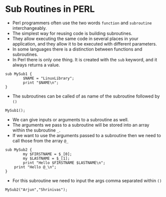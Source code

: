 # Sub Routines in PERL

- Perl programmers often use the two words `function` and `subroutine` interchangeably.
- The simplest way for reusing code is building subroutines.
- They allow executing the same code in several places in your application, and they allow it to be executed with different parameters.
- In some languages there is a distinction between functions and subroutines.
- In Perl there is only one thing. It is created with the `sub` keyword, and it always returns a value.

```
sub MySub1 {
        $NAME = "LinuxLibrary";
        print "$NAME\n";
}
```

- The subroutines can be called of as name of the subroutine followed by `()`

```
MySub1();
```

- We can give inputs or arguments to a subroutine as well.
- The arguments we pass to a subroutine will be stored into an array within the subroutine `_`.
- If we want to use the arguments passed to a subroutine then we need to call those from the array `@_`

```
sub MySub2 {
        my $FIRSTNAME = $_[0];
        my $LASTNAME = $_[1];
        print "Hello $FIRSTNAME $LASTNAME\n";
	print "Hello @_\n";
}
```

- For this subroutine we need to input the args comma separated within `()`

```
MySub2("Arjun","Shrinivas");
```


